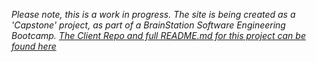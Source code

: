_Please note, this is a work in progress. The site is being created as a 'Capstone' project, as part of a BrainStation Software Engineering Bootcamp. [The Client Repo and full README.md for this project can be found here](https://github.com/effie-fow/half-full-refills-client)_
